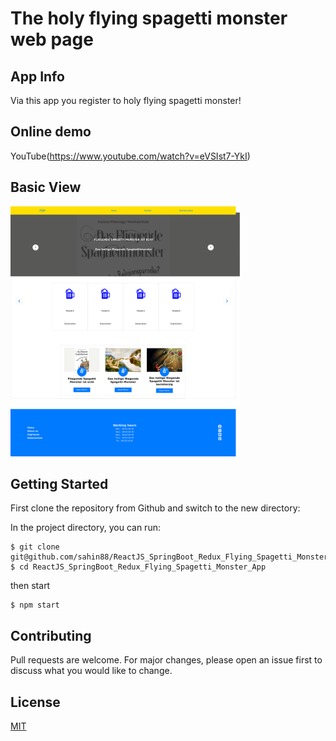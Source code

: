 # The holy flying spagetti monster web page

## App Info

Via this app you register to holy flying spagetti monster!

## Online demo

YouTube(https://www.youtube.com/watch?v=eVSIst7-YkI)

## Basic View

<img with='400px' height='400px' src="https://github.com/sahin88/ReactJS_SpringBoot_Redux_Flying_Spagetti_Monster_App/blob/main/spagetti_monster.png"/>


## Getting Started

First clone the repository from Github and switch to the new directory:

In the project directory, you can run:

```
$ git clone git@github.com/sahin88/ReactJS_SpringBoot_Redux_Flying_Spagetti_Monster_App
$ cd ReactJS_SpringBoot_Redux_Flying_Spagetti_Monster_App

```

then start

```
$ npm start

```

## Contributing

Pull requests are welcome. For major changes, please open an issue first to discuss what you would like to change.

## License

[MIT](https://choosealicense.com/licenses/mit/)
